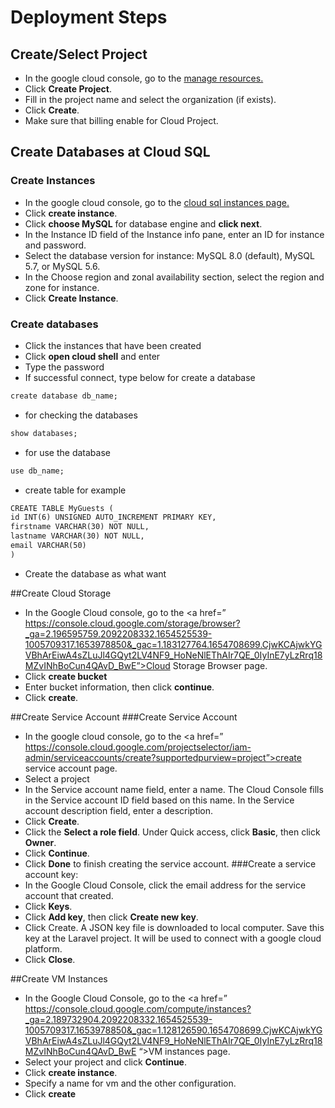# Deployment Steps
## Create/Select Project
- In the google cloud console, go to the <a href="https://console.cloud.google.com/cloud-resource-manager?_ga=2.164476732.2092208332.1654525539-1005709317.1653978850&_gac=1.86109802.1654708699.CjwKCAjwkYGVBhArEiwA4sZLuJl4GQyt2LV4NF9_HoNeNlEThAIr7QE_0IyInE7yLzRrq18MZvINhBoCun4QAvD_BwE">manage resources.</a>
- Click **Create Project**.
- Fill in the project name and select the organization (if exists).
- Click **Create**.
- Make sure that billing enable for Cloud Project.

## Create Databases at Cloud SQL
### Create Instances
- In the google cloud console, go to the <a href="https://console.cloud.google.com/sql?_ga=2.161788991.2092208332.1654525539-1005709317.1653978850&_gac=1.161014607.1654708699.CjwKCAjwkYGVBhArEiwA4sZLuJl4GQyt2LV4NF9_HoNeNlEThAIr7QE_0IyInE7yLzRrq18MZvINhBoCun4QAvD_BwE">cloud sql instances page. </a>
- Click **create instance**.
- Click **choose MySQL** for database engine and **click next**.
- In the Instance ID field of the Instance info pane, enter an ID for instance and password.
- Select the database version for instance: MySQL 8.0 (default), MySQL 5.7, or MySQL 5.6.
- In the Choose region and zonal availability section, select the region and zone for instance.
- Click **Create Instance**.

### Create databases
- Click the instances that have been created
- Click **open cloud shell** and enter
- Type the password
- If successful connect, type below for create a database
```xml
create database db_name;
```
- for checking the databases
```xml
show databases;
```
- for use the database
```xml
use db_name;
```
- create table for example
```xml
CREATE TABLE MyGuests (
id INT(6) UNSIGNED AUTO_INCREMENT PRIMARY KEY,
firstname VARCHAR(30) NOT NULL,
lastname VARCHAR(30) NOT NULL,
email VARCHAR(50)
)
```
- Create the database as what want

##Create Cloud Storage
-	In the Google Cloud console, go to the <a href=” https://console.cloud.google.com/storage/browser?_ga=2.196595759.2092208332.1654525539-1005709317.1653978850&_gac=1.183127764.1654708699.CjwKCAjwkYGVBhArEiwA4sZLuJl4GQyt2LV4NF9_HoNeNlEThAIr7QE_0IyInE7yLzRrq18MZvINhBoCun4QAvD_BwE”>Cloud Storage Browser</a> page.
-	Click **create bucket**
-	Enter bucket information, then click **continue**. 
-	Click **create**.

##Create Service Account
###Create Service Account
-	In the google cloud console, go to the <a href=” https://console.cloud.google.com/projectselector/iam-admin/serviceaccounts/create?supportedpurview=project”>create service account</a> page.
-	Select a project
-	In the Service account name field, enter a name. The Cloud Console fills in the Service account ID field based on this name. In the Service account description field, enter a description.
-	Click **Create**.
-	Click the **Select a role field**. Under Quick access, click **Basic**, then click **Owner**.
-	Click **Continue**.
-	Click **Done** to finish creating the service account.
###Create a service account key:
-	In the Google Cloud Console, click the email address for the service account that created.
-	Click **Keys**.
-	Click **Add key**, then click **Create new key**.
-	Click Create. A JSON key file is downloaded to local computer. Save this key at the Laravel project. It will be used to connect with a google cloud platform.
-	Click **Close**.

##Create VM Instances
-	In the Google Cloud Console, go to the <a href=” https://console.cloud.google.com/compute/instances?_ga=2.189732904.2092208332.1654525539-1005709317.1653978850&_gac=1.128126590.1654708699.CjwKCAjwkYGVBhArEiwA4sZLuJl4GQyt2LV4NF9_HoNeNlEThAIr7QE_0IyInE7yLzRrq18MZvINhBoCun4QAvD_BwE “>VM instances</a> page.
-	Select your project and click **Continue**. 
-	Click **create instance**.
-	Specify a name for vm and the other configuration.
-	Click **create**

